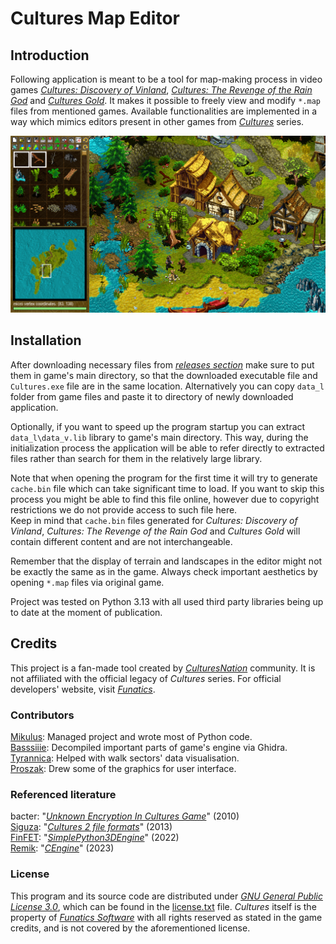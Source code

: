 # Cultures Map Editor

## Introduction

Following application is meant to be a tool for map-making process in video
games  [*Cultures: Discovery of Vinland*](https://en.wikipedia.org/wiki/Cultures_(video_game)),
[*Cultures: The Revenge of the Rain God*](https://www.mobygames.com/game/6100/cultures-die-rache-des-regengottes/)
and [*Cultures Gold*](https://www.mobygames.com/game/37471/cultures-gold/).
It makes it possible to freely view and modify `*.map` files from 
mentioned games. Available functionalities are implemented in a way which
mimics editors present in other games from [*Cultures*](https://de.wikipedia.org/wiki/Cultures_(Computerspielreihe))
series.

![example](assets/readme/example.png)

## Installation

After downloading necessary files from [*releases section*](https://github.com/Mikulus6/Cultures-map-editor/releases)
make sure to put them in game's main directory, so that the downloaded
executable file and `Cultures.exe` file are in the same location.
Alternatively you can copy `data_l` folder from game files and paste it to
directory of newly downloaded application.

Optionally, if you want to speed up the program startup you can extract
`data_l\data_v.lib` library to game's main directory. This way, during the
initialization process the application will be able to refer directly to
extracted files rather than search for them in the relatively large library.

Note that when opening the program for the first time it will try to generate
`cache.bin` file which can take significant time to load. If you  want to skip
this process you might be able to find this file online, however due to
copyright restrictions we do not provide access to such file here.  
Keep in mind that `cache.bin` files generated for *Cultures: Discovery of
Vinland*, *Cultures: The Revenge of the Rain God* and *Cultures Gold* will
contain different content and are not interchangeable.

Remember that the display of terrain and landscapes in the editor might not be
exactly the same as in the game. Always check important aesthetics by opening
`*.map` files via original game.

Project was tested on Python 3.13 with all used third party
libraries being up to date at the moment of publication.

## Credits

This project is a fan-made tool created by [*CulturesNation*](https://culturesnation.pl/)
community. It is not affiliated with the official legacy of *Cultures* series.
For official developers' website, visit [*Funatics*](https://www.funatics.de/).

### Contributors

[Mikulus](https://github.com/Mikulus6): Managed project and wrote most of Python code.  
[Basssiiie](https://github.com/Basssiiie): Decompiled important parts of game's engine via Ghidra.  
[Tyrannica](https://github.com/ARKAMENTOR): Helped with walk sectors' data visualisation.  
[Proszak](https://www.facebook.com/PigmentDesignStudio): Drew some of the graphics for user interface.

### Referenced literature

bacter: "[*Unknown Encryption In Cultures Game*](https://web.archive.org/web/20210724220815/https://forum.xentax.com/viewtopic.php?t=3711)" (2010)  
[Siguza](https://github.com/Siguza): "[*Cultures 2 file formats*](https://web.archive.org/web/20210724220815/https://forum.xentax.com/viewtopic.php?t=10705)" (2013)  
[FinFET](https://github.com/FinFetChannel): "[*SimplePython3DEngine*](https://github.com/FinFetChannel/SimplePython3DEngine)" (2022)  
[Remik](https://github.com/kamil0495): "[*CEngine*](https://github.com/kamil0495/CEngine)" (2023)

### License

This program and its source code are distributed under [*GNU General Public License 3.0*](https://www.gnu.org/licenses/gpl-3.0.txt),
which can be found in the [license.txt](license.txt) file. *Cultures* itself
is the property of [*Funatics Software*](https://www.funatics.de/) with all
rights reserved as stated in the game credits, and is not covered by the
aforementioned license.